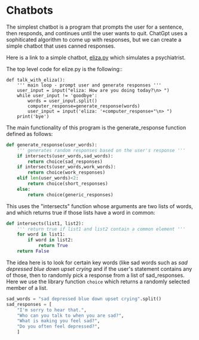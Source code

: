 # Chatbots
The simplest chatbot is a program that prompts the user for a sentence, then responds, and 
continues until the user wants to quit.  ChatGpt uses a sophiticated algorithm to come up with
responses, but we can create a simple chatbot that uses canned responses.  

Here is a link to a simple chatbot, [eliza.py](https://github.com/tjhickey724/pythonintro/blob/main/code/eliza.py)
which simulates a psychiatrist. 

The top level code for elize.py is the following::
```
def talk_with_eliza():
    ''' main loop - prompt user and generate responses '''
    user_input = input("eliza: How are you doing today?\n> ")
    while user_input != 'goodbye':
        words = user_input.split()
        computer_response=generate_response(words)
        user_input = input('eliza: '+computer_response+"\n> ")
    print('bye')
```

The main functionality of this program is the generate_response function defined as follows:
``` python
def generate_response(user_words):
    ''' generates random responses based on the user's response '''
    if intersects(user_words,sad_words):
        return choice(sad_responses)
    if intersects(user_words,work_words):
        return choice(work_responses)
    elif len(user_words)<2:
        return choice(short_responses)
    else:
        return choice(generic_responses)
```
This uses the "intersects" function whose arguments are two lists of words, and which returns true if those lists have a word in common:
``` python
def intersects(list1, list2):
    ''' return true if list1 and list2 contain a common element '''
    for word in list1:
        if word in list2:
            return True
    return False
```
The idea here is to look for certain key words (like sad words such as _sad depressed blue down upset crying_
and if the user's statement contains any of those, then to randomly pick a response from a list of sad_responses.
Here we use the library function ```choice``` which returns a randomly selected member of a list.
``` python
sad_words = "sad depressed blue down upset crying".split()
sad_responses = [
    "I'm sorry to hear that.",
    "Who can you talk to when you are sad?",
    "What is making you feel sad?",
    "Do you often feel depressed?",
    ]
```


